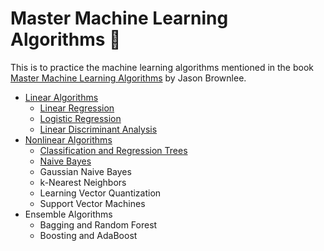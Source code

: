 # Master Machine Learning Algorithms 📕

This is to practice the machine learning algorithms mentioned in the book [Master Machine Learning Algorithms](https://machinelearningmastery.com/master-machine-learning-algorithms/) by Jason Brownlee.

* [Linear Algorithms](https://github.com/muscak/Master-Machine-Learning-Algorithms/tree/master/Linear-Algorithms)
  * [Linear Regression](https://github.com/muscak/Master-Machine-Learning-Algorithms/tree/master/Linear-Algorithms/Linear-Regression)
  * [Logistic Regression](https://github.com/muscak/Master-Machine-Learning-Algorithms/tree/master/Linear-Algorithms/Logistic-Regression)
  * [Linear Discriminant Analysis](https://github.com/muscak/Master-Machine-Learning-Algorithms/tree/master/Linear-Algorithms/LDA)
* [Nonlinear Algorithms](https://github.com/muscak/Master-Machine-Learning-Algorithms/tree/master/Nonlinear-Algorithms)
  * [Classification and Regression Trees](https://github.com/muscak/Master-Machine-Learning-Algorithms/tree/master/Nonlinear-Algorithms/CART)
  * [Naive Bayes](https://github.com/muscak/Master-Machine-Learning-Algorithms/tree/master/Nonlinear-Algorithms/Naive-Bayes)
  * Gaussian Naive Bayes
  * k-Nearest Neighbors
  * Learning Vector Quantization
  * Support Vector Machines
* Ensemble Algorithms
  * Bagging and Random Forest
  * Boosting and AdaBoost
